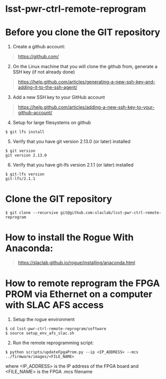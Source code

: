 # lsst-pwr-ctrl-remote-reprogram

<!--- ######################################################## -->

# Before you clone the GIT repository

1) Create a github account:
> https://github.com/

2) On the Linux machine that you will clone the github from, generate a SSH key (if not already done)
> https://help.github.com/articles/generating-a-new-ssh-key-and-adding-it-to-the-ssh-agent/

3) Add a new SSH key to your GitHub account
> https://help.github.com/articles/adding-a-new-ssh-key-to-your-github-account/

4) Setup for large filesystems on github

```
$ git lfs install
```

5) Verify that you have git version 2.13.0 (or later) installed 

```
$ git version
git version 2.13.0
```

6) Verify that you have git-lfs version 2.1.1 (or later) installed 

```
$ git-lfs version
git-lfs/2.1.1
```

# Clone the GIT repository

```
$ git clone --recursive git@github.com:slaclab/lsst-pwr-ctrl-remote-reprogram
```


<!--- ########################################################################################### -->

# How to install the Rogue With Anaconda:

> https://slaclab.github.io/rogue/installing/anaconda.html

<!--- ########################################################################################### -->

# How to remote reprogram the FPGA PROM via Ethernet on a computer with SLAC AFS access

1) Setup the rogue environment
```
$ cd lsst-pwr-ctrl-remote-reprogram/software
$ source setup_env_afs_slac.sh
```

2) Run the remote reprogramming script:
```
$ python scripts/updateFpgaProm.py --ip <IP_ADDRESS> --mcs ../firmware/images/<FILE_NAME>
```
where <IP_ADDRESS> is the IP address of the FPGA board
and <FILE_NAME> is the FPGA .mcs filename 

<!--- ######################################################## -->
